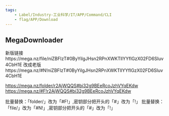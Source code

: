 ```yaml
---
tags:
    - Label/Industry-工业科学/IT/APP/Command/CLI
    - flag/APP/Download
---
```


## MegaDownloader

新版链接https://mega.nz/file/niZBFIzT#0ByYilgJHsn2RPnXWKTllYYfIGzX02FD6SIuv4CbH1E
改成老版https://mega.nz/#N!niZBFIzT#0ByYilgJHsn2RPnXWKTllYYfIGzX02FD6SIuv4CbH1E

https://mega.nz/folder/r2AjWQQS#bi32g9BEeRcoJzhVYqEKdw
https://mega.nz/#F!r2AjWQQS#bi32g9BEeRcoJzhVYqEKdw

批量替换：「folder/」改为「#F!」,密钥部分把开头的「#」改为「!」
批量替换：「file/」改为「#N!」,密钥部分把开头的「#」改为「!」